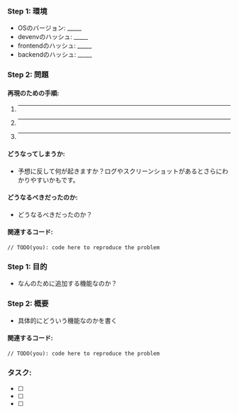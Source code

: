 <!-- あくまでテンプレートなので必ずしもすべての項目を埋めなくてよい -->
<!-- [バグ報告のテンプレート] と、 [機能要望のテンプレート] がある -->
<!-- どちらかを使用してください -->

<!-- バグ報告のテンプレート -->

### Step 1: 環境

<!-- ./scripts/report.sh で生成できます -->
  * OSのバージョン: _____
  * devenvのハッシュ: _____
  * frontendのハッシュ: _____
  * backendのハッシュ: _____
  
### Step 2: 問題

#### 再現のための手順:

  1. _____
  2. _____
  3. _____
  
#### どうなってしまうか:

  * 予想に反して何が起きますか？ログやスクリーンショットがあるとさらにわかりやすいかもです。
  
#### どうなるべきだったのか:

  * どうなるべきだったのか？
  
#### 関連するコード:

  ```
  // TODO(you): code here to reproduce the problem
  ```

<!-- 機能要望のテンプレート -->

### Step 1: 目的

 * なんのために追加する機能なのか？

### Step 2: 概要

 * 具体的にどういう機能なのかを書く

#### 関連するコード:

  ```
  // TODO(you): code here to reproduce the problem
  ```
### タスク:

<!-- もしやらなければならないことが決まっているならば、書く -->

- [ ] 
- [ ] 
- [ ] 

